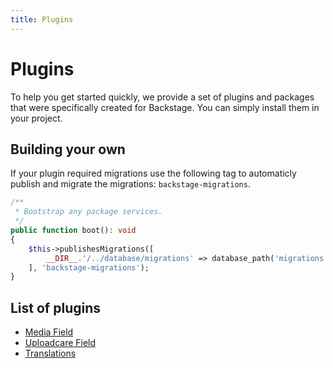 ```yaml
---
title: Plugins
---
```


# Plugins

To help you get started quickly, we provide a set of plugins and packages that were specifically created for Backstage. You can simply install them in your project.

## Building your own

If your plugin required migrations use the following tag to automaticly publish and migrate the migrations:
`backstage-migrations`.

```php
/**
 * Bootstrap any package services.
 */
public function boot(): void
{
    $this->publishesMigrations([
        __DIR__.'/../database/migrations' => database_path('migrations'),
    ], 'backstage-migrations');
}
```

## List of plugins

-   [Media Field](https://github.com/backstagephp/media-field)
-   [Uploadcare Field](https://github.com/backstagephp/uploadcare-field)
-   [Translations](/09-plugins/plugins/translations/index.html)
